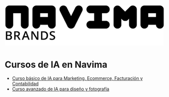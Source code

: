 ![Navima Logo](/navima_logo_negro.png)

# Cursos de IA en Navima

- [Curso básico de IA para Marketing, Ecommerce, Facturación y Contabilidad](curso_basico_ia_oficina.md)
- [Curso avanzado de IA para diseño y fotografía](curso_avanzado_ia_diseno.md)
